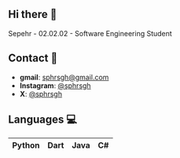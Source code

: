 ## Hi there 👋
Sepehr - 02.02.02 - Software Engineering Student

## Contact 📱

- **gmail**: sphrsgh@gmail.com
- **Instagram**: [@sphrsgh](http://instagram.com/sphrsgh)
- **X**: [@sphrsgh](http://x.com/@sphrsgh)

## Languages 💻
| Python | Dart | Java | C# |
|----------|----------|----------|-----|
<!--
|  <img src="https://github.com/devicons/devicon/blob/master/icons/python/python-original.svg" title="Python"  alt="Python" width="55" height="55"/> |  <img src="https://github.com/devicons/devicon/blob/master/icons/c/c-original.svg" title="C"  alt="C" width="55" height="55"/> |  <img src="https://github.com/devicons/devicon/blob/master/icons/javascript/javascript-original.svg" title="JavaScript" alt="JavaScript" width="55" height="55"/> |  <img src="https://github.com/devicons/devicon/blob/master/icons/solidity/solidity-original.svg" title="Solidity" alt="Solidity" width="55" height="55"/>|  <img src="https://github.com/devicons/devicon/blob/master/icons/go/go-original-wordmark.svg" title="Solidity" alt="Solidity" width="55" height="55"/>| 




</div>

---

  
<p align="center">
  <img width="800" height="220" src="https://streak-stats.demolab.com?user=sphrsgh&theme=highcontrast&hide_border=true&border_radius=5&card_width=800">
</p>


---



 

<div id="header" align="center">
  <img src="https://komarev.com/ghpvc/?username=sphrsgh&style=for-the-badge&color=orange" alt=""/>
</div>

<p align="center">
 <img width="1000" src="https://github.com/sammorozov/sammorozov/raw/main/assets/github-snake.svg" alt="snake"/>
</p>

-->

<!--
**sphrsgh/sphrsgh** is a ✨ _special_ ✨ repository because its `README.md` (this file) appears on your GitHub profile.

Here are some ideas to get you started:

- 🔭 I’m currently working on ...
- 🌱 I’m currently learning ...
- 👯 I’m looking to collaborate on ...
- 🤔 I’m looking for help with ...
- 💬 Ask me about ...
- 📫 How to reach me: ...
- 😄 Pronouns: ...
- ⚡ Fun fact: ...
-->

